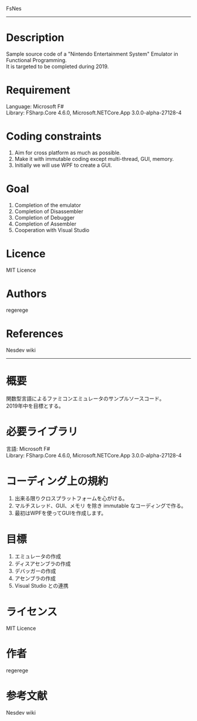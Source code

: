 ﻿FsNes

*****

# Description
Sample source code of a "Nintendo Entertainment System" Emulator in Functional Programming.  
It is targeted to be completed during 2019.

# Requirement
Language: Microsoft F#  
Library: FSharp.Core 4.6.0, Microsoft.NETCore.App 3.0.0-alpha-27128-4

# Coding constraints
1. Aim for cross platform as much as possible.  
2. Make it with immutable coding except multi-thread, GUI, memory.  
3. Initially we will use WPF to create a GUI.

# Goal
1. Completion of the emulator
2. Completion of Disassembler
3. Completion of Debugger
4. Completion of Assembler
5. Cooperation with Visual Studio

# Licence
MIT Licence

# Authors
regerege

# References
Nesdev wiki

**********

# 概要
関数型言語によるファミコンエミュレータのサンプルソースコード。  
2019年中を目標とする。

# 必要ライブラリ
言語: Microsoft F#  
Library: FSharp.Core 4.6.0, Microsoft.NETCore.App 3.0.0-alpha-27128-4

# コーディング上の規約
1. 出来る限りクロスプラットフォームを心がける。
2. マルチスレッド、GUI、メモリ を除き immutable なコーディングで作る。
3. 最初はWPFを使ってGUIを作成します。

# 目標
1. エミュレータの作成
2. ディスアセンブラの作成
3. デバッガーの作成
4. アセンブラの作成
5. Visual Studio との連携

# ライセンス
MIT Licence

# 作者
regerege

# 参考文献
Nesdev wiki
